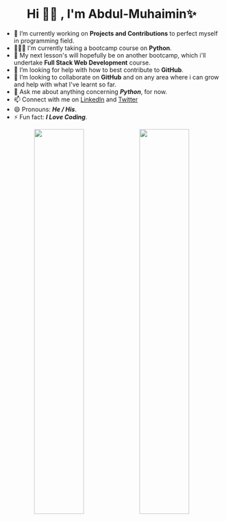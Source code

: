 # <div align = 'center'> Hi 👋🏼 , I'm Abdul-Muhaimin✨</div>


- 🔭 I’m currently working on **Projects and Contributions** to perfect myself in programming field.
- 👨🏼‍💻 I'm currently taking a bootcamp course on **Python**.
- 🌱 My next lesson's will hopefully be on another bootcamp, which i'll undertake **Full Stack Web Development** course.
- 🤔 I’m looking for help with how to best contribute to **GitHub**.
- 👯 I’m looking to collaborate on **GitHub** and on any area where i can grow and help with what I've learnt so far.
- 💬 Ask me about anything concerning ***Python***, for now.
- 📫 Connect with me on [LinkedIn](https://www.linkedin.com/in/abdul-muhaimin-11450216a/) and [Twitter](https://twitter.com/Abdul_Muhaimin0)
- 😄 Pronouns: ***He / His***.
- ⚡ Fun fact: ***I Love Coding***.



<p align="center">
  <img width="48%" src="https://github-readme-stats.vercel.app/api?username=AbdulMuhaimin-1&show_icons=true&theme=tokyonight#gh-dark-mode-only" />
  <img width="48%" src="https://github-readme-streak-stats.herokuapp.com/?user=AbdulMuhaimin-1&theme=toyonight" />
</p>



<!--
**AbdulMuhaimin-1/AbdulMuhaimin-1** is a ✨ _special_ ✨ repository because its `README.md` (this file) appears on your GitHub profile.

Here are some ideas to get you started:

- 🔭 I’m currently working on ...
- 🌱 I’m currently learning ...
- 👯 I’m looking to collaborate on ...
- 🤔 I’m looking for help with ...
- 💬 Ask me about ...
- 📫 How to reach me: ...
- 😄 Pronouns: ...
- ⚡ Fun fact: ...
-->
